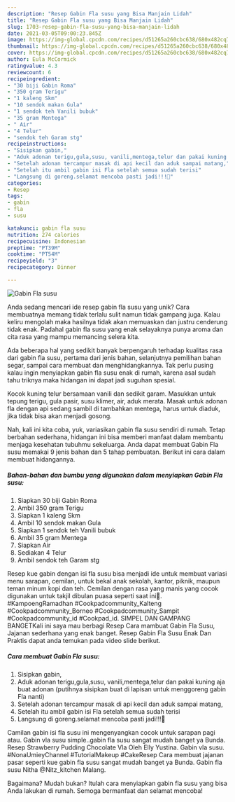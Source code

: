 ```yaml
---
description: "Resep Gabin Fla susu yang Bisa Manjain Lidah"
title: "Resep Gabin Fla susu yang Bisa Manjain Lidah"
slug: 1703-resep-gabin-fla-susu-yang-bisa-manjain-lidah
date: 2021-03-05T09:00:23.845Z
image: https://img-global.cpcdn.com/recipes/d51265a260cbc638/680x482cq70/gabin-fla-susu-foto-resep-utama.jpg
thumbnail: https://img-global.cpcdn.com/recipes/d51265a260cbc638/680x482cq70/gabin-fla-susu-foto-resep-utama.jpg
cover: https://img-global.cpcdn.com/recipes/d51265a260cbc638/680x482cq70/gabin-fla-susu-foto-resep-utama.jpg
author: Eula McCormick
ratingvalue: 4.3
reviewcount: 6
recipeingredient:
- "30 biji Gabin Roma"
- "350 gram Terigu"
- "1 kaleng Skm"
- "10 sendok makan Gula"
- "1 sendok teh Vanili bubuk"
- "35 gram Mentega"
- " Air"
- "4 Telur"
- "sendok teh Garam stg"
recipeinstructions:
- "Sisipkan gabin,"
- "Aduk adonan terigu,gula,susu, vanili,mentega,telur dan pakai kuning aja buat adonan (putihnya sisipkan buat di lapisan untuk menggoreng gabin Fla nanti)"
- "Setelah adonan tercampur masak di api kecil dan aduk sampai matang,"
- "Setelah itu ambil gabin isi Fla setelah semua sudah terisi"
- "Langsung di goreng.selamat mencoba pasti jadi!!!🥰"
categories:
- Resep
tags:
- gabin
- fla
- susu

katakunci: gabin fla susu 
nutrition: 274 calories
recipecuisine: Indonesian
preptime: "PT39M"
cooktime: "PT54M"
recipeyield: "3"
recipecategory: Dinner

---
```



![Gabin Fla susu](https://img-global.cpcdn.com/recipes/d51265a260cbc638/680x482cq70/gabin-fla-susu-foto-resep-utama.jpg)

Anda sedang mencari ide resep gabin fla susu yang unik? Cara membuatnya memang tidak terlalu sulit namun tidak gampang juga. Kalau keliru mengolah maka hasilnya tidak akan memuaskan dan justru cenderung tidak enak. Padahal gabin fla susu yang enak selayaknya punya aroma dan cita rasa yang mampu memancing selera kita.

Ada beberapa hal yang sedikit banyak berpengaruh terhadap kualitas rasa dari gabin fla susu, pertama dari jenis bahan, selanjutnya pemilihan bahan segar, sampai cara membuat dan menghidangkannya. Tak perlu pusing kalau ingin menyiapkan gabin fla susu enak di rumah, karena asal sudah tahu triknya maka hidangan ini dapat jadi suguhan spesial.

Kocok kuning telur bersamaan vanili dan sedikit garam. Masukkan untuk tepung terigu, gula pasir, susu klimer, air, aduk merata. Masak untuk adonan fla dengan api sedang sambil di tambahkan mentega, harus untuk diaduk, jika tidak bisa akan menjadi gosong.


Nah, kali ini kita coba, yuk, variasikan gabin fla susu sendiri di rumah. Tetap berbahan sederhana, hidangan ini bisa memberi manfaat dalam membantu menjaga kesehatan tubuhmu sekeluarga. Anda dapat membuat Gabin Fla susu memakai 9 jenis bahan dan 5 tahap pembuatan. Berikut ini cara dalam membuat hidangannya.

<!--inarticleads1-->

##### Bahan-bahan dan bumbu yang digunakan dalam menyiapkan Gabin Fla susu:

1. Siapkan 30 biji Gabin Roma
1. Ambil 350 gram Terigu
1. Siapkan 1 kaleng Skm
1. Ambil 10 sendok makan Gula
1. Siapkan 1 sendok teh Vanili bubuk
1. Ambil 35 gram Mentega
1. Siapkan  Air
1. Sediakan 4 Telur
1. Ambil sendok teh Garam stg


Resep kue gabin dengan isi fla susu bisa menjadi ide untuk membuat variasi menu sarapan, cemilan, untuk bekal anak sekolah, kantor, piknik, maupun teman minum kopi dan teh. Cemilan dengan rasa yang manis yang cocok digunakan untuk takjil dibulan puasa seperti saat ini🥰. #KampoengRamadhan #Cookpadcommunity_Kalteng #Cookpadcommunity_Borneo #Cookpadcommunity_Sampit #Cookpadcommunity_id #Cookpad_id. SIMPEL DAN GAMPANG BANGETKali ini saya mau berbagi Resep Cara mambuat Gabin Fla Susu, Jajanan sederhana yang enak banget. Resep Gabin Fla Susu Enak Dan Praktis dapat anda temukan pada video slide berikut. 

<!--inarticleads2-->

##### Cara membuat Gabin Fla susu:

1. Sisipkan gabin,
1. Aduk adonan terigu,gula,susu, vanili,mentega,telur dan pakai kuning aja buat adonan (putihnya sisipkan buat di lapisan untuk menggoreng gabin Fla nanti)
1. Setelah adonan tercampur masak di api kecil dan aduk sampai matang,
1. Setelah itu ambil gabin isi Fla setelah semua sudah terisi
1. Langsung di goreng.selamat mencoba pasti jadi!!!🥰


Camilan gabin isi fla susu ini mengenyangkan cocok untuk sarapan pagi atau. Gabin vla susu simple..gabin fla susu sangat mudah banget ya Bunda. Resep Strawberry Pudding Chocolate Vla Oleh Elly Yustina. Gabin vla susu. #NonaUmieyChannel #TutorialMakeup #CakeResep Cara membuat jajanan pasar seperti kue gabin fla susu sangat mudah banget ya Bunda. Gabin fla susu Nitha @Nitz_kitchen Malang. 

Bagaimana? Mudah bukan? Itulah cara menyiapkan gabin fla susu yang bisa Anda lakukan di rumah. Semoga bermanfaat dan selamat mencoba!
